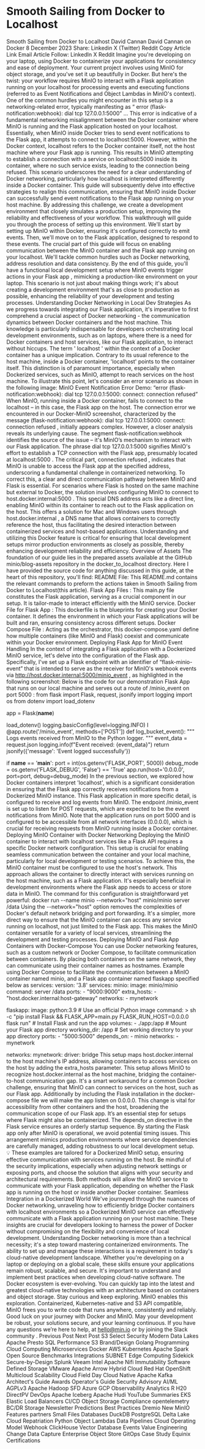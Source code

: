 # Smooth Sailing from Docker to Localhost

Smooth Sailing from Docker to Localhost
David Cannan
David Cannan
on
Docker
8 December 2023
Share:
Linkedin
X (Twitter)
Reddit
Copy Article Link
Email Article
Follow:
LinkedIn
X
Reddit
Imagine you're developing on your laptop, using Docker to containerize your applications for consistency and ease of deployment. Your current project involves using MinIO for object storage, and you've set it up beautifully in Docker. But here's the twist: your workflow requires MinIO to interact with a Flask application running on your localhost for processing events and executing functions (referred to as
Event Notifications
and
Object Lambdas
in MinIO's context).
One of the common hurdles you might encounter in this setup is a networking-related error, typically manifesting as “
error (flask-notification:webhook): dial tcp 127.0.0.1:5000”
...
This error is indicative of a fundamental networking misalignment between the Docker container where MinIO is running and the Flask application hosted on your localhost. Essentially, when MinIO inside Docker tries to send event notifications to the Flask app, it attempts to connect to localhost:5000. However, within the Docker context, localhost refers to the Docker container itself, not the host machine where your Flask app is running. This results in MinIO attempting to establish a connection with a service on localhost:5000 inside its container, where no such service exists, leading to the connection being refused.
This scenario underscores the need for a clear understanding of Docker networking, particularly how localhost is interpreted differently inside a Docker container.
This guide will subsequently delve into effective strategies to realign this communication, ensuring that MinIO inside Docker can successfully send event notifications to the Flask app running on your host machine. By addressing this challenge, we create a development environment that closely simulates a production setup, improving the reliability and effectiveness of your workflow.
This walkthrough will guide you through the process of setting up this environment. We'll start by setting up MinIO within Docker, ensuring it's configured correctly to emit events. Then, we'll move on to the Flask application, designed to respond to these events. The crucial part of this guide will focus on enabling communication between the MinIO container and the Flask app running on your localhost. We'll tackle common hurdles such as Docker networking, address resolution and data consistency.
By the end of this guide, you'll have a functional local development setup where
MinIO events trigger actions in your Flask app
, mimicking a production-like environment on your laptop. This scenario is not just about making things work; it's about creating a development environment that's as close to production as possible, enhancing the reliability of your development and testing processes.
Understanding Docker Networking in Local Dev Strategies
As we progress towards integrating our Flask application, it's imperative to first comprehend a crucial aspect of Docker networking - the communication dynamics between Docker containers and the host machine. This knowledge is particularly indispensable for developers orchestrating local development environments, such as on laptops, where there is a need for Docker containers and host services, like our Flask application, to interact without hiccups.
The term '
localhost
' within the context of a Docker container has a unique implication. Contrary to its usual reference to the host machine, inside a Docker container, 'localhost' points to the container itself. This distinction is of paramount importance, especially when Dockerized services, such as MinIO, attempt to reach services on the host machine.
To illustrate this point, let's consider an error scenario as shown in the following image:
MinIO Event Notification Error Demo: “error (flask-notification:webhook): dial tcp 127.0.0.1:5000: connect: connection refused”
When MinIO, running inside a Docker container, fails to connect to the localhost – in this case, the Flask app on the host.
The connection error we encountered in our Docker-MinIO screenshot, characterized by the message
(flask-notification:webhook): dial tcp 127.0.0.1:5000: connect: connection refused
, initially appears complex. However, a closer analysis reveals its underlying cause. The segment flask-notification:webhook identifies the source of the issue – it's MinIO’s mechanism to interact with our Flask application. The phrase
dial tcp 127.0.0.1:5000
signifies MinIO's effort to establish a TCP connection with the Flask app, presumably located at
localhost:5000
. The critical part,
connection refused
, indicates that MinIO is unable to access the Flask app at the specified address, underscoring a fundamental challenge in containerized networking.
To correct this, a clear and direct communication pathway between MinIO and Flask is essential. For scenarios where Flask is hosted on the same machine but external to Docker, the solution involves configuring MinIO to connect to
host.docker.internal:5000
. This special DNS address acts like a direct line, enabling MinIO within its container to reach out to the Flask application on the host.
This offers a solution for Mac and Windows users through
host.docker.internal
, a DNS name that allows containers to correctly reference the host, thus facilitating the desired interaction between containerized services and host-based applications. Understanding and utilizing this Docker feature is critical for ensuring that local development setups mirror production environments as closely as possible, thereby enhancing development reliability and efficiency.
Overview of Assets
The foundation of our guide lies in the prepared assets available at the
GitHub minio/blog-assets repository
in the
docker_to_localhost
directory. Here I have provided the source code for anything discussed in this guide, at the heart of this repository, you'll find:
README File:
This
README.md
contains the relevant commands to preform the actions taken in Smooth Sailing from Docker to Localhost(this article).
Flask App Files
: This
main.py
file constitutes the Flask application, serving as a crucial component in our setup. It is tailor-made to interact efficiently with the MinIO service.
Docker File for Flask App
: This
dockerfile
is the blueprints for creating your Docker container. It defines the environment in which your Flask applications will be built and ran, ensuring consistency across different setups.
Docker Compose File
: Acting as the orchestrator, this
docker-compose.yaml
define how multiple containers (like MinIO and Flask) coexist and communicate within your Docker environment.
Deploying Flask App for MinIO Event Handling
In the context of integrating a Flask application with a Dockerized MinIO service, let's delve into the configuration of the Flask app. Specifically, I've set up a Flask endpoint with an identifier of
“flask-minio-event”
that is intended to serve as the receiver for MinIO's webhook events via
http://host.docker.internal:5000/minio_event
, as highlighted in the following screenshot:
Below is the code for our demonstration Flask App that runs on our local machine and serves out a route of
/minio_event
on
port 5000
:
from flask import Flask, request, jsonify
import logging
import os
from dotenv import load_dotenv

app = Flask(__name__)

load_dotenv()
logging.basicConfig(level=logging.INFO)
I
@app.route('/minio_event', methods=['POST'])
def log_bucket_event():
    """
    Logs events received from MinIO to the Python logger.
    """
    event_data = request.json
    logging.info(f"Event received: {event_data}")
    return jsonify({'message': 'Event logged successfully'})

if __name__ == '__main__':
    port = int(os.getenv('FLASK_PORT', 5000))
    debug_mode = os.getenv('FLASK_DEBUG', 'False') == 'True'
    app.run(host='0.0.0.0', port=port, debug=debug_mode)
In the previous section, we explored how Docker containers interpret 'localhost', which is a significant consideration in ensuring that the Flask app correctly receives notifications from a Dockerized MinIO instance.
This Flask application in more specific detail, is configured to receive and log events from MinIO. The endpoint /minio_event is set up to listen for POST requests, which are expected to be the event notifications from MinIO. Note that the application runs on port 5000 and is configured to be accessible from all network interfaces (0.0.0.0), which is crucial for receiving requests from MinIO running inside a Docker container.
Deploying MinIO Container with Docker Networking
Deploying the MinIO container to interact with localhost services like a Flask API requires a specific Docker network configuration. This setup is crucial for enabling seamless communication between the container and your local machine, particularly for local development or testing scenarios.
To achieve this, the MinIO container must be configured to use the host's network. This approach allows the container to directly interact with services running on the host machine, such as a Flask application. It's especially beneficial in development environments where the Flask app needs to access or store data in MinIO.
The command for this configuration is straightforward yet powerful:
docker run --name minio --network="host" minio/minio server /data
Using the
--network="host"
option removes the complexities of Docker's default network bridging and port forwarding. It's a simpler, more direct way to ensure that the MinIO container can access any service running on localhost, not just limited to the Flask app. This makes the MinIO container versatile for a variety of local services, streamlining the development and testing processes.
Deploying MinIO and Flask App Containers with Docker-Compose
You can use Docker networking features, such as a custom network or Docker Compose, to facilitate communication between containers. By placing both containers on the same network, they can communicate using their container names as hostnames.
Example using Docker Compose to facilitate the communication between a MinIO container named minio, and a Flask app container named flaskapp specified below as services:
version: '3.8'
services:
  minio:
    image: minio/minio
    command: server /data
    ports:
      - "9000:9000"
    extra_hosts:
      - "host.docker.internal:host-gateway"
    networks:
      - mynetwork

  flaskapp:
    image: python:3.9 # Use an official Python image
    command: >
      sh -c "pip install Flask
      && FLASK_APP=main.py FLASK_RUN_HOST=0.0.0.0 flask run" # Install Flask and run the app
    volumes:
      - ./app:/app # Mount your Flask app directory
    working_dir: /app # Set working directory to your app directory
    ports:
      - "5000:5000"
    depends_on:
      - minio
    networks:
      - mynetwork

networks:
  mynetwork:
    driver: bridge
This setup maps host.docker.internal to the host machine's IP address, allowing containers to access services on the host by adding the extra_hosts parameter. This setup allows MinIO to recognize host.docker.internal as the host machine, bridging the container-to-host communication gap. It's a smart workaround for a common Docker challenge, ensuring that MinIO can connect to services on the host, such as our Flask app.
Additionally by including the Flask installation in the docker-compose file we will make the app listen on 0.0.0.0. This change is vital for accessibility from other containers and the host, broadening the communication scope of our Flask app. It’s an essential step for setups where Flask might also be containerized.
The depends_on directive in the Flask service ensures an orderly startup sequence. By starting the Flask app only after MinIO is operational, we avoid potential timing issues. This arrangement mimics production environments where service dependencies are carefully managed, adding robustness to our local development setup.
💡
These examples are tailored for a Dockerized MinIO setup, ensuring effective communication with services running on the host. Be mindful of the security implications, especially when adjusting network settings or exposing ports, and choose the solution that aligns with your security and architectural requirements.
Both methods will allow the MinIO service to communicate with your Flask application, depending on whether the Flask app is running on the host or inside another Docker container.
Seamless Integration in a Dockerized World
We've journeyed through the nuances of Docker networking, unraveling how to efficiently bridge Docker containers with localhost environments so a Dockerized MinIO service can effectively communicate with a Flask application running on your host machine. These insights are crucial for developers looking to harness the power of Docker without compromising on the flexibility and convenience of local development.
Understanding Docker networking is more than a technical necessity; it's a step toward mastering containerized environments. The ability to set up and manage these interactions is a requirement in today's cloud-native development landscape. Whether you're developing on a laptop or deploying on a global scale, these skills ensure your applications remain robust, scalable, and secure.
It's important to understand and implement best practices when developing cloud-native software. The Docker ecosystem is ever-evolving. You can quickly tap into the latest and greatest cloud-native technologies with an architecture based on containers and object storage. Stay curious and keep exploring.
MinIO enables this exploration. Containerized, Kubernetes-native and S3 API compatible, MinIO frees you to write code that runs anywhere, consistently and reliably.
Good luck on your journey with Docker and MinIO. May your development be robust, your solutions secure, and your learning continuous. If you have any questions we’re here to help, at
hello@min.io
or by joining the
Slack community
.
Previous Post
Next Post
S3 Select
Security
Modern Data Lakes
Apache Presto
SQL
Performance
S3
Brand/Design
Golang
Programming
Cloud Computing
Microservices
Docker
AWS
Kubernetes
Apache Spark
Open Source
Benchmarks
Integrations
SUBNET
Edge Computing
Sidekick
Secure-by-Design
Splunk
Veeam
Intel
Apache Nifi
Immutability
Software Defined Storage
VMware
Apache Arrow
Hybrid Cloud
Red Hat OpenShift
Multicloud
Scalability
Cloud Field Day
Cloud Native
Apache Kafka
Architect's Guide
Awards
Operator's Guide
Security Advisory
AI/ML
AGPLv3
Apache Hadoop
SFD
Azure
GCP
Observability
Analytics
R
H20
DirectPV
DevOps
Apache Iceberg
Apache Hudi
YouTube Summaries
EKS
Elastic Load Balancers
CI/CD
Object Storage
Compliance
opentelemetry
BC/DR
Storage Newsletter Predictions
Best Practices
Dremio
New MinIO Features
partners
Small Files
Databases
DuckDB
PostgreSQL
Delta Lake
Cloud Repatriation
Python
Object Lambdas
Data Pipelines
Cloud Operating Model
Webhook
ClickHouse
Vector Database
Events
Value Engineering
Change Data Capture
Enterprise Object Store
GitOps
Case Study
Equinix
Certifications
